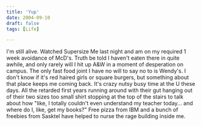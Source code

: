 ```yaml
---
title: 'Yup'
date: 2004-09-10
draft: false
tags: [Life]

---
```


I'm still alive. Watched Supersize Me last night and am on my required 1 week avoidance of McD's. Truth be told I haven't eaten there in quite awhile, and only rarely will I hit up A&W in a moment of desperation on campus. The only fast food joint I have no will to say no to is Wendy's. I don't know if it's red haired girls or square burgers, but something about that place keeps me coming back. It's crazy nutsy busy time at the U these days. All the retarded first years running around with their gut hanging out of their two sizes too small shirt stopping at the top of the stairs to talk about how "like, I totally couldn't even understand my teacher today... and where do I, like, get my books?" Free pizza from IBM and a bunch of freebies from Sasktel have helped to nurse the rage building inside me.